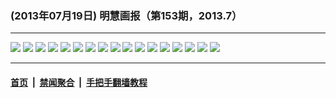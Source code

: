 ### (2013年07月19日) 明慧画报（第153期，2013.7）

---

<img src="http://qikan.minghui.org/mhqkpage/qikanimage/2013/07/18/mhhb-153-china-read-a4-online1.png"/> 

<img src="http://qikan.minghui.org/mhqkpage/qikanimage/2013/07/18/mhhb-153-china-read-a4-online2.png"/> 

<img src="http://qikan.minghui.org/mhqkpage/qikanimage/2013/07/18/mhhb-153-china-read-a4-online3.png"/> 

<img src="http://qikan.minghui.org/mhqkpage/qikanimage/2013/07/18/mhhb-153-china-read-a4-online4.png"/> 

<img src="http://qikan.minghui.org/mhqkpage/qikanimage/2013/07/18/mhhb-153-china-read-a4-online5.png"/> 

<img src="http://qikan.minghui.org/mhqkpage/qikanimage/2013/07/18/mhhb-153-china-read-a4-online6.png"/> 

<img src="http://qikan.minghui.org/mhqkpage/qikanimage/2013/07/18/mhhb-153-china-read-a4-online7.png"/> 

<img src="http://qikan.minghui.org/mhqkpage/qikanimage/2013/07/18/mhhb-153-china-read-a4-online8.png"/> 

<img src="http://qikan.minghui.org/mhqkpage/qikanimage/2013/07/18/mhhb-153-china-read-a4-online9.png"/> 

<img src="http://qikan.minghui.org/mhqkpage/qikanimage/2013/07/18/mhhb-153-china-read-a4-online10.png"/> 

<img src="http://qikan.minghui.org/mhqkpage/qikanimage/2013/07/18/mhhb-153-china-read-a4-online11.png"/> 

<img src="http://qikan.minghui.org/mhqkpage/qikanimage/2013/07/18/mhhb-153-china-read-a4-online12.png"/> 

<img src="http://qikan.minghui.org/mhqkpage/qikanimage/2013/07/18/mhhb-153-china-read-a4-online13.png"/> 

<img src="http://qikan.minghui.org/mhqkpage/qikanimage/2013/07/18/mhhb-153-china-read-a4-online14.png"/> 

<img src="http://qikan.minghui.org/mhqkpage/qikanimage/2013/07/18/mhhb-153-china-read-a4-online15.png"/> 

<img src="http://qikan.minghui.org/mhqkpage/qikanimage/2013/07/18/mhhb-153-china-read-a4-online16.png"/> 

<img src="http://qikan.minghui.org/mhqkpage/qikanimage/2013/07/18/mhhb-153-china-read-a4-online17.png"/> 



---

#### [首页](../../../..) &nbsp;|&nbsp; [禁闻聚合](https://github.com/gfw-breaker/banned-news) &nbsp;|&nbsp; [手把手翻墙教程](https://github.com/gfw-breaker/guides) 